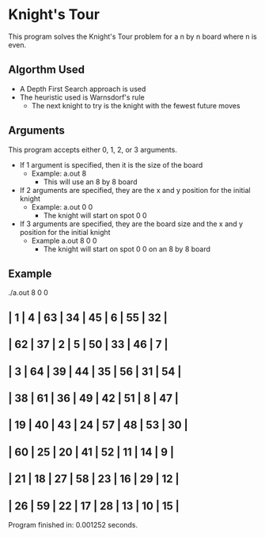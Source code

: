 # Knight's Tour

This program solves the Knight's Tour problem for a n by n board where n is even.

## Algorthm Used

* A Depth First Search approach is used
* The heuristic used is Warnsdorf's rule
  * The next knight to try is the knight with the fewest future moves

## Arguments

This program accepts either 0, 1, 2, or 3 arguments.

* If 1 argument is specified, then it is the size of the board
  * Example: a.out 8
    * This will use an 8 by 8 board
* If 2 arguments are specified, they are the x and y position for the initial knight
  * Example: a.out 0 0
    * The knight will start on spot 0 0
* If 3 arguments are specified, they are the board size and the x and y position for the initial knight
  * Example a.out 8 0 0
    * The knight will start on spot 0 0 on an 8 by 8 board

## Example

./a.out 8 0 0

|   1 |   4 |  63 |  34 |  45 |   6 |  55 |  32 | 
------------------------------------------------
|  62 |  37 |   2 |   5 |  50 |  33 |  46 |   7 | 
------------------------------------------------
|   3 |  64 |  39 |  44 |  35 |  56 |  31 |  54 | 
------------------------------------------------
|  38 |  61 |  36 |  49 |  42 |  51 |   8 |  47 | 
------------------------------------------------
|  19 |  40 |  43 |  24 |  57 |  48 |  53 |  30 | 
------------------------------------------------
|  60 |  25 |  20 |  41 |  52 |  11 |  14 |   9 | 
------------------------------------------------
|  21 |  18 |  27 |  58 |  23 |  16 |  29 |  12 | 
------------------------------------------------
|  26 |  59 |  22 |  17 |  28 |  13 |  10 |  15 | 
------------------------------------------------
Program finished in: 0.001252 seconds.